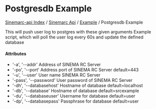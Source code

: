 # Postgresdb Example

[Sinemarc-api Index](../../README.md#sinemarc-api-index) /
[Sinemarc Api](../index.md#sinemarc-api) /
[Example](./index.md#example) /
Postgresdb Example

This will push user log to postgres with these given arguments
Example script, which will poll the user log every 60s and update the defined database

#### Attributes
- '-a', '--addr' Address of SINEMA RC Server
- '-po', '--port' Address port of SINEMA RC Server default=443
- '-u', '--user' User name SINEMA RC Server
- '-pass', '--password' User password of SINEMA RC Server
- '-dh', '--databasehost' Hostname of database default=localhost
- '-db', '--database' Hostname of database default=srcexample
- '-du', '--databaseuser' Username for database default=user
- '-dp', '--databasepass' Passphrase for database default=user

